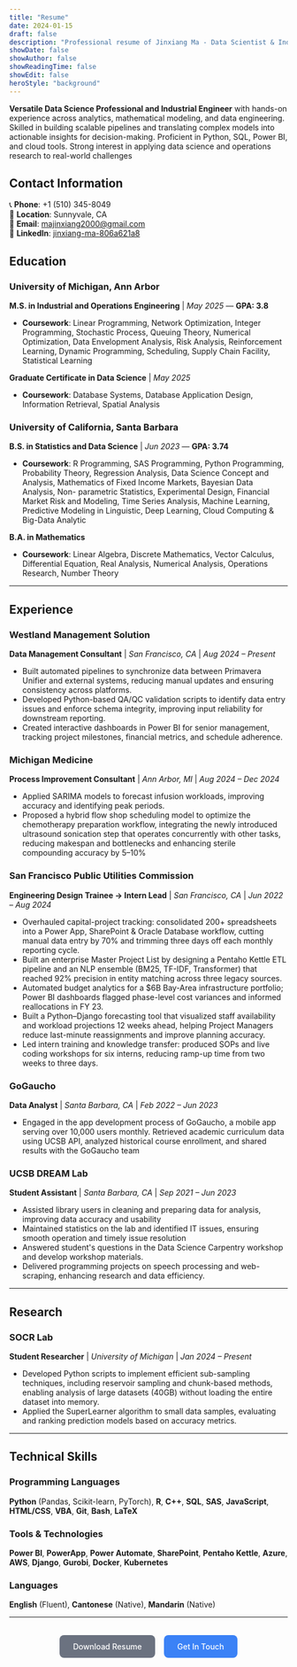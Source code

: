 ```yaml
---
title: "Resume"
date: 2024-01-15
draft: false
description: "Professional resume of Jinxiang Ma - Data Scientist & Industrial Engineer"
showDate: false
showAuthor: false
showReadingTime: false
showEdit: false
heroStyle: "background"
---
```


**Versatile Data Science Professional and Industrial Engineer**  with hands-on experience across analytics, mathematical modeling, and data engineering. Skilled in building scalable pipelines and translating complex models into actionable insights for decision-making. Proficient in Python, SQL, Power BI, and cloud tools. Strong interest in applying data science and operations research to real-world challenges

## Contact Information

📞 **Phone**: +1 (510) 345-8049  
📍 **Location**: Sunnyvale, CA  
📧 **Email**: majinxiang2000@gmail.com  
🔗 **LinkedIn**: [jinxiang-ma-806a621a8](https://www.linkedin.com/in/jinxiang-ma-806a621a8/)  




## Education

### University of Michigan, Ann Arbor
**M.S. in Industrial and Operations Engineering** | *May 2025* — **GPA: 3.8**  

- **Coursework**: Linear Programming, Network Optimization, Integer Programming, Stochastic Process, Queuing Theory, Numerical Optimization, Data Envelopment Analysis, Risk Analysis, Reinforcement Learning, Dynamic
Programming, Scheduling, Supply Chain Facility, Statistical Learning

**Graduate Certificate in Data Science** | *May 2025*
- **Coursework**: Database Systems, Database Application Design, Information Retrieval, Spatial Analysis

### University of California, Santa Barbara
**B.S. in Statistics and Data Science** | *Jun 2023* — **GPA: 3.74**  
- **Coursework**: R Programming, SAS Programming, Python Programming, Probability Theory, Regression
Analysis, Data Science Concept and Analysis, Mathematics of Fixed Income Markets, Bayesian Data Analysis, Non-
parametric Statistics, Experimental Design, Financial Market Risk and Modeling, Time Series Analysis, Machine
Learning, Predictive Modeling in Linguistic, Deep Learning, Cloud Computing & Big-Data Analytic

**B.A. in Mathematics**
- **Coursework**: Linear Algebra, Discrete Mathematics, Vector Calculus, Differential Equation, Real Analysis,
Numerical Analysis, Operations Research, Number Theory
---

## Experience

### Westland Management Solution
**Data Management Consultant** | *San Francisco, CA* | *Aug 2024 – Present*
- Built automated pipelines to synchronize data between Primavera Unifier and external systems, reducing manual
updates and ensuring consistency across platforms.
- Developed Python-based QA/QC validation scripts to identify data entry issues and enforce schema integrity,
improving input reliability for downstream reporting.
- Created interactive dashboards in Power BI for senior management, tracking project milestones, financial metrics,
and schedule adherence.

### Michigan Medicine
**Process Improvement Consultant** | *Ann Arbor, MI* | *Aug 2024 – Dec 2024*
- Applied SARIMA models to forecast infusion workloads, improving accuracy and identifying peak periods.
- Proposed a hybrid flow shop scheduling model to optimize the chemotherapy preparation workflow, integrating
the newly introduced ultrasound sonication step that operates concurrently with other tasks, reducing makespan
and bottlenecks and enhancing sterile compounding accuracy by 5–10%

### San Francisco Public Utilities Commission
**Engineering Design Trainee → Intern Lead** | *San Francisco, CA* | *Jun 2022 – Aug 2024*
- Overhauled capital-project tracking: consolidated 200+ spreadsheets into a Power App, SharePoint & Oracle
Database workflow, cutting manual data entry by 70% and trimming three days off each monthly reporting
cycle.
-  Built an enterprise Master Project List by designing a Pentaho Kettle ETL pipeline and an NLP ensemble
(BM25, TF-IDF, Transformer) that reached 92% precision in entity matching across three legacy sources.
- Automated budget analytics for a $6B Bay-Area infrastructure portfolio; Power BI dashboards flagged phase-level cost variances and informed reallocations in FY 23.
- Built a Python–Django forecasting tool that visualized staff availability and workload projections 12 weeks
ahead, helping Project Managers reduce last-minute reassignments and improve planning accuracy.
- Led intern training and knowledge transfer: produced SOPs and live coding workshops for six interns, reducing
ramp-up time from two weeks to three days.

### GoGaucho
**Data Analyst** | *Santa Barbara, CA* | *Feb 2022 – Jun 2023*
- Engaged in the app development process of GoGaucho, a mobile app serving over 10,000 users monthly. Retrieved
academic curriculum data using UCSB API, analyzed historical course enrollment, and shared results with the
GoGaucho team

### UCSB DREAM Lab
**Student Assistant** | *Santa Barbara, CA* | *Sep 2021 – Jun 2023*
- Assisted library users in cleaning and preparing data for analysis, improving data accuracy and usability
- Maintained statistics on the lab and identified IT issues, ensuring smooth operation and timely issue resolution
- Answered student's questions in the Data Science Carpentry workshop and develop workshop materials.
- Delivered programming projects on speech processing and web-scraping, enhancing research and data efficiency.

---

## Research

### SOCR Lab
**Student Researcher** | *University of Michigan* | *Jan 2024 – Present*
- Developed Python scripts to implement efficient sub-sampling techniques, including reservoir sampling and
chunk-based methods, enabling analysis of large datasets (40GB) without loading the entire dataset into memory.
- Applied the SuperLearner algorithm to small data samples, evaluating and ranking prediction models based on
accuracy metrics.

---


## Technical Skills

### Programming Languages
**Python** (Pandas, Scikit-learn, PyTorch), **R**, **C++**, **SQL**, **SAS**, **JavaScript**, **HTML/CSS**, **VBA**, **Git**, **Bash**, **LaTeX**

### Tools & Technologies
**Power BI**, **PowerApp**, **Power Automate**, **SharePoint**, **Pentaho Kettle**, **Azure**, **AWS**, **Django**, **Gurobi**, **Docker**, **Kubernetes**

### Languages
**English** (Fluent), **Cantonese** (Native), **Mandarin** (Native)

---

<div style="display: flex; flex-wrap: wrap; gap: 1rem; justify-content: center; margin: 2rem 0;">
  <a href="/Resume_Jinxiang_Ma.pdf" target="_blank" style="background: #6b7280; color: white; padding: 12px 24px; border-radius: 8px; text-decoration: none; font-weight: 500; border: none; cursor: pointer; transition: background-color 0.2s;">Download Resume</a>
  <a href="/contact" style="background: #3b82f6; color: white; padding: 12px 24px; border-radius: 8px; text-decoration: none; font-weight: 500; border: none; cursor: pointer; transition: background-color 0.2s;">Get In Touch</a>
</div>